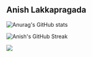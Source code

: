 ## Anish Lakkapragada


![Anurag's GitHub stats](https://github-readme-stats.vercel.app/api?username=anish-lakkapragada&show_icons=true&)

![Anish's GitHub Streak](https://github-readme-streak-stats.herokuapp.com/?theme=dark&user=anish-lakkapragada&hide_border=true)


![](https://komarev.com/ghpvc/?username=anish-lakkapragada)

